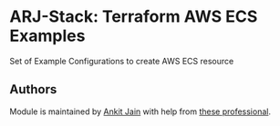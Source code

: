 # ARJ-Stack: Terraform AWS ECS Examples

Set of Example Configurations to create AWS ECS resource


## Authors

Module is maintained by [Ankit Jain](https://github.com/ankit-jn) with help from [these professional](https://github.com/arjstack/terraform-aws-vpc/graphs/contributors).
